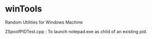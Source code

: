 # winTools
Random Utilities for Windows Machine

ZSpoofPIDTest.cpp : To launch notepad.exe as child of an existing pid.
